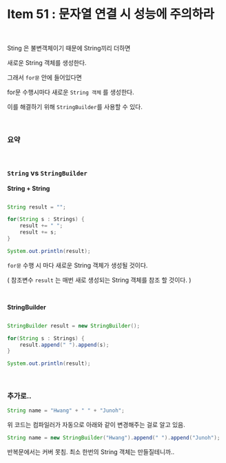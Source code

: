 # Item 51 : 문자열 연결 시 성능에 주의하라

&nbsp;
&nbsp;

Sting 은 불변객체이기 때문에 String끼리 더하면 

새로운 String 객체를 생성한다.

그래서 `for문` 안에 들어있다면

for문 수행시마다 새로운 `String 객체` 를 생성한다.

이를 해결하기 위해 `StringBuilder`를 사용할 수 있다.

&nbsp;

### 요약

&nbsp;
&nbsp;

### `String` vs `StringBuilder`

**String + String**

```Java

String result = "";

for(String s : Strings) {
    result += " ";
    result += s;
}

System.out.println(result);

```

`for문` 수행 시 마다 새로운 String 객체가 생성될 것이다.

( 참조변수 `result` 는 매번 새로 생성되는 String 객체를 참조 할 것이다. )

&nbsp;

**StringBuilder**

```java

StringBuilder result = new StringBuilder();

for(String s : Strings) {
    result.append(" ").append(s);
}

System.out.println(result);

```

&nbsp;
&nbsp;

### 추가로..

```java
String name = "Hwang" + " " + "Junoh";
```

위 코드는 컴파일러가 자동으로 아래와 같이 변경해주는 걸로 알고 있음.

```java
String name = new StringBuilder("Hwang").append(" ").append("Junoh");
```

반복문에서는 커버 못침. 최소 한번의 String 객체는 만들질테니까..